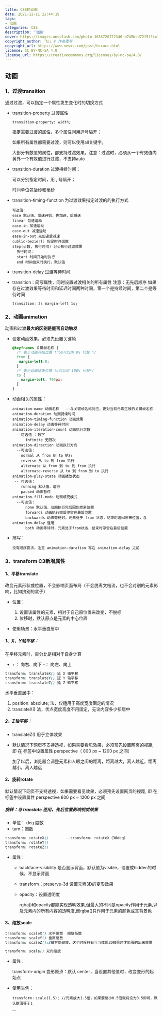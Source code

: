 ```yaml
---
title: CSS的动画
date: 2021-12-11 22:44:19
tags:
- 动画
categories: CSS
description: '动画'
cover: https://images.unsplash.com/photo-1638720772346-b745bcd72f5f?ixlib=rb-1.2.1&ixid=MnwxMjA3fDB8MHxwaG90by1wYWdlfHx8fGVufDB8fHx8&auto=format&fit=crop&w=577&q=80
copyright_author: 飞儿 # 作者覆写
copyright_url: https://www.nesxc.com/post/hexocc.html 
license: CC BY-NC-SA 4.0
license_url: https://creativecommons.org/licenses/by-nc-sa/4.0/
---
```

## 动画 ##

### 1、过渡transition ###

通过过渡，可以指定一个属性发生变化时的切换方式

* transition-property 过渡属性

  ```
  transition-property: width;
  ```

  指定需要过渡的属性，多个属性间用逗号隔开；

  如果所有属性都需要过渡，则可以使用all关键字。

  大部分有数值的属性，都支持过渡效果。注意：过渡时，必须从一个有效值向另外一个有效值进行过渡，不支持auto

* transition-duration 过渡持续时间：

  可以分别指定时间，用 , 号隔开；

  时间单位包括秒和毫秒

* transition-timing-function   为过渡效果指定过渡的的执行方式

  ```
  可选值：
  ease 默认值，慢速开始，先加速，后减速
  linear 匀速运动
  ease-in 加速运动
  ease-out 减速运动
  ease-in-out 先加速后减速
  cublic-bezier() 指定时许函数
  step(步数, 执行时间) 分步执行过渡效果
    执行时间：
    start 时间开始时执行
    end 时间结束时执行，默认值
  ```

* transition-delay 过渡等待时间

* transition：简写属性，同时设置过渡相关的所有属性
  注意：无先后顺序
  如果存在过渡效果等待时间和延迟时间两种时间，第一个是持续时间，第二个是等待时间

  ```
  transition: 2s margin-left 1s;
  ```

### 2、动画animation ###

动画和过渡**最大的区别是能否自动触发**

* 设定动画效果，必须先设置关键帧

  ```css
  @keyframes 关键帧名称 {
    /* 表示动画开始位置 from可以用 0% 代替 */ 
    from {
     margin-left:0;
    }
    /* 表示动画结束位置 to可以用 100% 代替*/
    to {
      margin-left: 700px;
    }
  }
  ```

* 动画相关的属性：

  ```
  animation-name 动画名称   --与关键帧名称对应，要对当前元素生效的关键帧名称
  animation-duration 动画持续时间
  animation-timing-function 动画效果
  animation-delay 动画等待时间
  animation-iteration-count 动画执行次数
  	--可选值 ：数字
  		infinite 无限次
  animation-direction 动画执行方向
  	--可选值：
      normal 从 from 到 to 执行
      reverse 从 to 到 from 执行
      alternate 从 from 到 to 到 from 执行
      alternate-reverse 从 to 到 from 到 to 执行
  animation-play-state 动画播放状态
   -- 可选值：
      running 默认值，运行
      paused 动画暂停
  animation-fill-mode 动画填充模式
  	--可选值：
        none 默认值，动画执行完后回到原来位置
        forwards 动画执行完后停留在最后位置
        backwards 动画等待时，元素处于 from 状态，结束时返回原来位置，与animation-delay 连用
        both 动画等待时，元素处于from状态，结束时停留在最后位置
  ```

* 简写：

  ```
  没有顺序要求，注意 animation-duration 写在 animation-delay 之前
  ```

### 3、transform     C3新增属性 ###

#### 1、平移translate ####

改变元素形状或位置，不会影响页面布局（不会脱离文档流，也不会对别的元素影响，比如挤别的盒子）

* 位置：
  1. 设置该属性的元素，相对于自己原位置来改变，不脱标
  2. 位移时，默认原点是元素的中心位置

* 使用场景：水平垂直居中

##### 1、X、Y轴平移： #####

在平移元素时，百分比是相对于自身计算

* +： 向右、向下        -： 向左、向上

```css
transform: translateX() 延 X 轴平移
transform: translateY() 延 Y 轴平移
transform: translateZ() 延 Z 轴平移
```

水平垂直居中：

1. position: absolute; 法，仅适用于高度宽度固定的情况
2. translateX() 法，优点宽度高度不用固定，无论内容多少都居中

##### 2、Z轴平移： #####

* translateZ() 用于立体效果

* 默认情况下网页不支持透视，如果需要看见效果，必须预先设置网页的视距, 即 在 <html>标签中设置属性 perspective（ 800 px ~ 1200 px 之间）

  加了以后，浏览器会调整元素和人眼之间的距离，距离越大，离人越近，距离越小，离人越远

#### 2、旋转rotate ####

默认情况下网页不支持透视，如果需要看见效果，必须预先设置网页的视距, 即 在 <html>标签中设置属性 perspective 800 px ~ 1200 px 之间

##### 旋转：与 translate 连用，先后位置影响视觉效果 #####

* 单位： deg 度数
* turn：圈数

```css
transform: rotateX()        --transform: rotateX（30deg）
transform: rotateY()
transform: rotateZ()
```

* 属性：

  * backface-visibility 是否显示背面，默认值为visible，设置成hidden的时候，不显示背面

  * transform：preserve-3d 设置元素3D的变形效果

  * opacity：设置透明度

    rgba()和opacity都能实现透明效果,但最大的不同是opacity作用于元素,以及元素内的所有内容的透明度,而rgba()只作用于元素的颜色或其背景色

#### 3、缩放scale ####

```css
transform: scaleX() 水平缩放  缩放系数 
transform: scaleY() 垂直缩放
transform: scaleZ():Z轴方向缩放，这个时候只有当当体现3D效果时才能看的出来效果

transform: scale() 双向缩放
```

* 属性：

  transform-origin 变形原点：默认 center，当设置其他值时，改变变形的起始点

* 使用举例：

  ```
  transform：scale(1.5); //元素放大1.5倍，如果要缩小0.5倍就将设为0.5即可，默认数值等于1
  ```

  <img src="https://img-blog.csdnimg.cn/20201023165659716.gif" alt="img" style="zoom: 25%;" />
